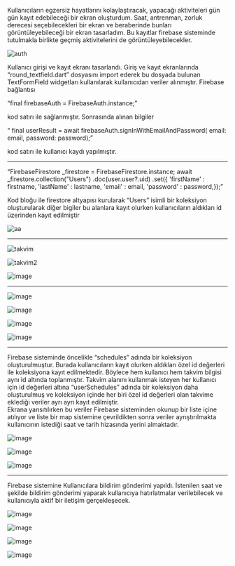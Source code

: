 Kullanıcıların egzersiz hayatlarını kolaylaştıracak, yapacağı aktiviteleri gün gün kayıt edebileceği bir ekran oluşturdum. Saat, antrenman, zorluk derecesi seçebilecekleri bir ekran ve beraberinde bunları görüntüleyebileceği bir ekran tasarladım. Bu kayıtlar firebase sisteminde tutulmakla birlikte geçmiş aktivitelerini de görüntüleyebilecekler.



![auth](https://github.com/user-attachments/assets/91936373-66db-41b9-98aa-d4710714f717)

Kullanıcı girişi ve kayıt ekranı tasarlandı. Giriş ve kayıt ekranlarında “round_textfield.dart” dosyasını import ederek bu dosyada bulunan TextFormField widgetları kullanılarak kullanıcıdan veriler alınmıştır. Firebase bağlantısı 

“final firebaseAuth = FirebaseAuth.instance;” 

kod satırı ile sağlanmıştır. Sonrasında alınan bilgiler  

 “ final userResult = await firebaseAuth.signInWithEmailAndPassword( 
email: email, password: password);”

 kod satırı ile kullanıcı kaydı yapılmıştır.

-----
“FirebaseFirestore _firestore = FirebaseFirestore.instance;
await _firestore.collection("Users")
    .doc(user.user?.uid)
    .set({
      'firstName' : firstname,
      'lastName' : lastname,
      'email' : email,
      'password' : password,});”

Kod bloğu ile firestore altyapısı kurularak “Users” isimli bir koleksiyon oluşturularak diğer bigiler bu alanlara kayıt olurken kullanıcıların aldıkları id üzerinden kayıt edilmiştir

               


![aa](https://github.com/user-attachments/assets/a1886bad-8f3b-410d-ada6-9c5c316792ce)


---


![takvim](https://github.com/user-attachments/assets/a5087294-9689-4ce2-8e2a-e8c2aa915919)

![takvim2](https://github.com/user-attachments/assets/34d6c94d-2d86-4148-9002-e01153a29fa9)

![image](https://github.com/user-attachments/assets/b070fd46-8948-44e9-9863-719a8ac584df)

---

![image](https://github.com/user-attachments/assets/67bb40b7-4aca-42cd-85d5-3c43016009b6)

![image](https://github.com/user-attachments/assets/5033ef54-3059-42a9-830d-c30e5f9cbf77)

![image](https://github.com/user-attachments/assets/2c52bc75-2270-4d06-b7cb-86c07443dc64)

![image](https://github.com/user-attachments/assets/6711d14b-80aa-4502-9ae8-cc7844f3d686)


---

Firebase sisteminde öncelikle “schedules” adında bir koleksiyon oluşturulmuştur. Burada kullanıcıların kayıt olurken aldıkları özel id değerleri ile koleksiyona kayıt edilmektedir. Böylece hem kullanıcı hem takvim bilgisi aynı id altında toplanmıştır.
Takvim alanını kullanmak isteyen her kullanıcı için id değerleri altına “userSchedules” adında bir koleksiyon daha oluşturulmuş ve koleksiyon içinde her biri özel id değerleri olan takvime eklediği veriler ayrı ayrı kayıt edilmiştir.  
Ekrana yansıtılırken bu veriler Firebase sisteminden okunup bir liste içine atılıyor ve liste bir map sistemine çevrildikten sonra veriler ayrıştırılmakta kullanıcının istediği saat ve tarih hizasında yerini almaktadır.

![image](https://github.com/user-attachments/assets/5caa93f5-41af-40b4-9305-26216b180cc6)

![image](https://github.com/user-attachments/assets/3a2061dc-9165-4d89-b76d-f7cc630fc444)

![image](https://github.com/user-attachments/assets/ef545df3-772a-41e4-a5c7-90f4d731a135)



---



Firebase sistemine Kullanıcılara bildirim gönderimi yapıldı. İstenilen saat ve şekilde bildirim gönderimi yaparak kullanıcıya hatırlatmalar verilebilecek ve kullanıcıyla aktif bir iletişim gerçekleşecek. 

![image](https://github.com/user-attachments/assets/b4c3d63f-1147-49dd-8193-8ae9e4326073)

![image](https://github.com/user-attachments/assets/08eed32c-8a78-4ae8-bca7-3fca10e5b8d9)

![image](https://github.com/user-attachments/assets/3da19702-ddda-4ff7-81a3-344a98bf7e0c)

![image](https://github.com/user-attachments/assets/afc35627-50a2-48cf-83ee-970165f54414)












